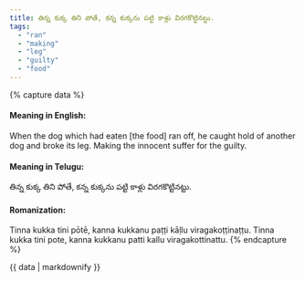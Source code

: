 ```yaml
---
title: తిన్న కుక్క తిని పోతే, కన్న కుక్కను పట్టి కాళ్లు విరగకొట్టినట్టు.
tags:
  - "ran"
  - "making"
  - "leg"
  - "guilty"
  - "food"
---
```


{% capture data %}
#### Meaning in English:
When the dog which had eaten [the food] ran off, he caught hold of another dog and broke its leg.
Making the innocent suffer for the guilty.

#### Meaning in Telugu:
తిన్న కుక్క తిని పోతే, కన్న కుక్కను పట్టి కాళ్లు విరగకొట్టినట్టు.

#### Romanization:
Tinna kukka tini pōtē, kanna kukkanu paṭṭi kāḷlu viragakoṭṭinaṭṭu.
Tinna kukka tini pote, kanna kukkanu patti kallu viragakottinattu.
{% endcapture %}

{{ data | markdownify }}

